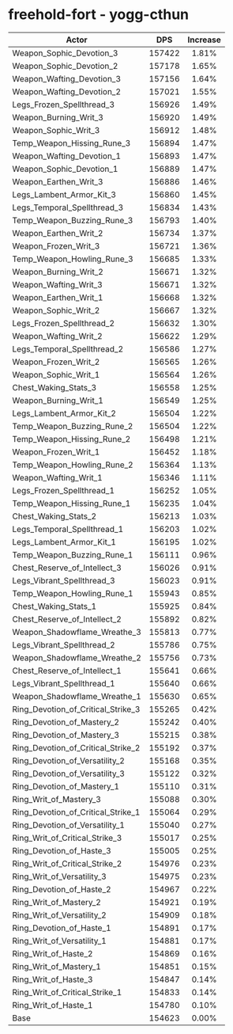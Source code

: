 # freehold-fort - yogg-cthun
| Actor | DPS | Increase |
|---|:---:|:---:|
|Weapon_Sophic_Devotion_3|157422|1.81%|
|Weapon_Sophic_Devotion_2|157178|1.65%|
|Weapon_Wafting_Devotion_3|157156|1.64%|
|Weapon_Wafting_Devotion_2|157021|1.55%|
|Legs_Frozen_Spellthread_3|156926|1.49%|
|Weapon_Burning_Writ_3|156920|1.49%|
|Weapon_Sophic_Writ_3|156912|1.48%|
|Temp_Weapon_Hissing_Rune_3|156894|1.47%|
|Weapon_Wafting_Devotion_1|156893|1.47%|
|Weapon_Sophic_Devotion_1|156889|1.47%|
|Weapon_Earthen_Writ_3|156886|1.46%|
|Legs_Lambent_Armor_Kit_3|156860|1.45%|
|Legs_Temporal_Spellthread_3|156834|1.43%|
|Temp_Weapon_Buzzing_Rune_3|156793|1.40%|
|Weapon_Earthen_Writ_2|156734|1.37%|
|Weapon_Frozen_Writ_3|156721|1.36%|
|Temp_Weapon_Howling_Rune_3|156685|1.33%|
|Weapon_Burning_Writ_2|156671|1.32%|
|Weapon_Wafting_Writ_3|156671|1.32%|
|Weapon_Earthen_Writ_1|156668|1.32%|
|Weapon_Sophic_Writ_2|156667|1.32%|
|Legs_Frozen_Spellthread_2|156632|1.30%|
|Weapon_Wafting_Writ_2|156622|1.29%|
|Legs_Temporal_Spellthread_2|156586|1.27%|
|Weapon_Frozen_Writ_2|156565|1.26%|
|Weapon_Sophic_Writ_1|156564|1.26%|
|Chest_Waking_Stats_3|156558|1.25%|
|Weapon_Burning_Writ_1|156549|1.25%|
|Legs_Lambent_Armor_Kit_2|156504|1.22%|
|Temp_Weapon_Buzzing_Rune_2|156504|1.22%|
|Temp_Weapon_Hissing_Rune_2|156498|1.21%|
|Weapon_Frozen_Writ_1|156452|1.18%|
|Temp_Weapon_Howling_Rune_2|156364|1.13%|
|Weapon_Wafting_Writ_1|156346|1.11%|
|Legs_Frozen_Spellthread_1|156252|1.05%|
|Temp_Weapon_Hissing_Rune_1|156235|1.04%|
|Chest_Waking_Stats_2|156213|1.03%|
|Legs_Temporal_Spellthread_1|156203|1.02%|
|Legs_Lambent_Armor_Kit_1|156195|1.02%|
|Temp_Weapon_Buzzing_Rune_1|156111|0.96%|
|Chest_Reserve_of_Intellect_3|156026|0.91%|
|Legs_Vibrant_Spellthread_3|156023|0.91%|
|Temp_Weapon_Howling_Rune_1|155943|0.85%|
|Chest_Waking_Stats_1|155925|0.84%|
|Chest_Reserve_of_Intellect_2|155892|0.82%|
|Weapon_Shadowflame_Wreathe_3|155813|0.77%|
|Legs_Vibrant_Spellthread_2|155786|0.75%|
|Weapon_Shadowflame_Wreathe_2|155756|0.73%|
|Chest_Reserve_of_Intellect_1|155641|0.66%|
|Legs_Vibrant_Spellthread_1|155640|0.66%|
|Weapon_Shadowflame_Wreathe_1|155630|0.65%|
|Ring_Devotion_of_Critical_Strike_3|155265|0.42%|
|Ring_Devotion_of_Mastery_2|155242|0.40%|
|Ring_Devotion_of_Mastery_3|155215|0.38%|
|Ring_Devotion_of_Critical_Strike_2|155192|0.37%|
|Ring_Devotion_of_Versatility_2|155168|0.35%|
|Ring_Devotion_of_Versatility_3|155122|0.32%|
|Ring_Devotion_of_Mastery_1|155110|0.31%|
|Ring_Writ_of_Mastery_3|155088|0.30%|
|Ring_Devotion_of_Critical_Strike_1|155064|0.29%|
|Ring_Devotion_of_Versatility_1|155040|0.27%|
|Ring_Writ_of_Critical_Strike_3|155017|0.25%|
|Ring_Devotion_of_Haste_3|155005|0.25%|
|Ring_Writ_of_Critical_Strike_2|154976|0.23%|
|Ring_Writ_of_Versatility_3|154975|0.23%|
|Ring_Devotion_of_Haste_2|154967|0.22%|
|Ring_Writ_of_Mastery_2|154921|0.19%|
|Ring_Writ_of_Versatility_2|154909|0.18%|
|Ring_Devotion_of_Haste_1|154891|0.17%|
|Ring_Writ_of_Versatility_1|154881|0.17%|
|Ring_Writ_of_Haste_2|154869|0.16%|
|Ring_Writ_of_Mastery_1|154851|0.15%|
|Ring_Writ_of_Haste_3|154847|0.14%|
|Ring_Writ_of_Critical_Strike_1|154833|0.14%|
|Ring_Writ_of_Haste_1|154780|0.10%|
|Base|154623|0.00%|
